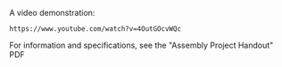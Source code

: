 A video demonstration:

	https://www.youtube.com/watch?v=4OutGOcvWQc

For information and specifications, see the "Assembly Project Handout" PDF
